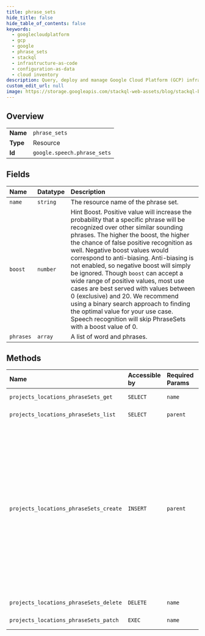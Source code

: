 ```yaml
---
title: phrase_sets
hide_title: false
hide_table_of_contents: false
keywords:
  - googlecloudplatform
  - gcp
  - google
  - phrase_sets
  - stackql
  - infrastructure-as-code
  - configuration-as-data
  - cloud inventory
description: Query, deploy and manage Google Cloud Platform (GCP) infrastructure and resources using SQL
custom_edit_url: null
image: https://storage.googleapis.com/stackql-web-assets/blog/stackql-blog-post-featured-image.png
---
```

  
    

## Overview
<table><tbody>
<tr><td><b>Name</b></td><td><code>phrase_sets</code></td></tr>
<tr><td><b>Type</b></td><td>Resource</td></tr>
<tr><td><b>Id</b></td><td><code>google.speech.phrase_sets</code></td></tr>
</tbody></table>

## Fields
| Name | Datatype | Description |
|:-----|:---------|:------------|
| `name` | `string` | The resource name of the phrase set. |
| `boost` | `number` | Hint Boost. Positive value will increase the probability that a specific phrase will be recognized over other similar sounding phrases. The higher the boost, the higher the chance of false positive recognition as well. Negative boost values would correspond to anti-biasing. Anti-biasing is not enabled, so negative boost will simply be ignored. Though `boost` can accept a wide range of positive values, most use cases are best served with values between 0 (exclusive) and 20. We recommend using a binary search approach to finding the optimal value for your use case. Speech recognition will skip PhraseSets with a boost value of 0. |
| `phrases` | `array` | A list of word and phrases. |
## Methods
| Name | Accessible by | Required Params | Description |
|:-----|:--------------|:----------------|:------------|
| `projects_locations_phraseSets_get` | `SELECT` | `name` | Get a phrase set. |
| `projects_locations_phraseSets_list` | `SELECT` | `parent` | List phrase sets. |
| `projects_locations_phraseSets_create` | `INSERT` | `parent` | Create a set of phrase hints. Each item in the set can be a single word or a multi-word phrase. The items in the PhraseSet are favored by the recognition model when you send a call that includes the PhraseSet. |
| `projects_locations_phraseSets_delete` | `DELETE` | `name` | Delete a phrase set. |
| `projects_locations_phraseSets_patch` | `EXEC` | `name` | Update a phrase set. |
